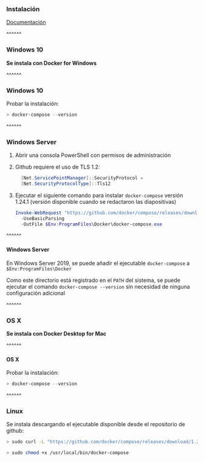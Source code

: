 ### Instalación

[Documentación](https://docs.docker.com/compose/install/)

^^^^^^
<!-- .slide: data-background="images/windows.png" data-background-size="100vh" data-background-opacity="0.2"-->

### Windows 10

**Se instala con Docker for Windows**

^^^^^^
<!-- .slide: data-background="images/windows.png" data-background-size="100vh" data-background-opacity="0.2"-->

### Windows 10

Probar la instalación:

```PowerShell
> docker-compose --version
```

^^^^^^
<!-- .slide: data-background="images/windows.png" data-background-size="100vh" data-background-opacity="0.2"-->

### Windows Server

1. Abrir una consola PowerShell con permisos de administración
1. Github requiere el uso de TLS 1.2:

    ```PowerShell
      [Net.ServicePointManager]::SecurityProtocol = 
      [Net.SecurityProtocolType]::Tls12
    ````
1. Ejecutar el siguiente comando para instalar `docker-compose` versión 1.24.1 
   (versión disponible cuando se redactaron las diapositivas)
   
    ```PowerShell
    Invoke-WebRequest "https://github.com/docker/compose/releases/download/1.24.1/docker-compose-Windows-x86_64.exe" 
      -UseBasicParsing 
      -OutFile $Env:ProgramFiles\Docker\docker-compose.exe
    ```

^^^^^^
<!-- .slide: data-background="images/windows.png" data-background-size="100vh" data-background-opacity="0.2"-->

#### Windows Server


En Windows Server 2019, se puede añadir el ejecutable `docker-compose` 
a `$Env:ProgramFiles\Docker` 

Como este directorio está registrado en el `PATH` del sistema, 
se puede ejecutar el comando `docker-compose --version` sin necesidad de ninguna configuración adicional

^^^^^^
<!-- .slide: data-background="images/osx.png" data-background-size="100vh" data-background-opacity="0.2"-->

### OS X

**Se instala con Docker Desktop for Mac**

^^^^^^
<!-- .slide: data-background="images/osx.png" data-background-size="100vh" data-background-opacity="0.2"-->

#### OS X

Probar la instalación:

```PowerShell
> docker-compose --version
```

^^^^^^
<!-- .slide: data-background="images/tux.png" data-background-size="100vh" data-background-opacity="0.2"-->

### Linux

Se instala descargando el ejecutable disponible desde el repositorio de github:

```bash
> sudo curl -L "https://github.com/docker/compose/releases/download/1.24.1/docker-compose-$(uname -s)-$(uname -m)" -o /usr/local/bin/docker-compose

> sudo chmod +x /usr/local/bin/docker-compose

```
